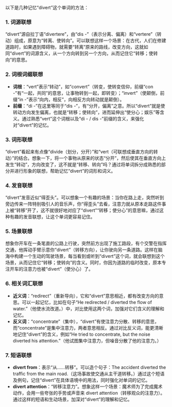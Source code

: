 以下是几种记忆“divert”这个单词的方法：

### 1. 词源联想
“divert”源自拉丁语“divertere”，由“dis -”（表示分离、偏离）和“vertere”（转动）组成，原意为“转离、使转向”。可以联想这样一个场景：在古代，人们在修建道路时，如果遇到障碍物，就需要“转离”原来的路线，改变方向，这就如同“divert”的词源含义，从一个方向转到另一个方向，从而记住它“转移；使转向”的意思。

### 2. 词根词缀联想
 - **词根**：“vert”表示“转动”，如“convert”（转变，使转变信仰，前缀“con -”有“一起，共同”的意思，让事物转到一起，即转变）；“invert”（使颠倒，前缀“in -”表示“向内，相反”，向相反方向转动就是颠倒）。
 - **前缀**：“di -”在这里等同于“dis -”，有“分开，偏离”之意。所以“divert”就是使转动方向发生偏离，也就是“转移；使转向”，进而延伸出“使分心；娱乐”等含义。通过熟悉“vert”这个词根以及“di - / dis -”前缀的含义，来强化对“divert”的记忆。

### 3. 词形联想
“divert”看起来有点像“divide（划分，分开）”和“vert（可联想成垂直方向的转动）”的结合。想象一下，将一个事物从原来的状态“分开”，然后使其在垂直方向上发生“转动”，方向改变了，这不就是“转移、转向”吗？通过将单词拆分成熟悉的部分并进行形象的联想，帮助记忆“divert”的词形和词义。

### 4. 发音联想
“divert”发音近似“得歪头”。可以想象一个有趣的场景：当你在路上走，突然听到旁边传来一阵特别吸引人的音乐声，你“得歪头”去看，注意力就从原本走路这件事上被“转移”开了，这不就很好地对应了“divert”“转移；使分心”的意思嘛，通过这种有趣的发音联想，让这个单词更容易记住。

### 5. 场景联想
想象你开车在一条笔直的公路上行驶，突然前方出现了施工路段，有个交警在指挥交通，他挥动手臂示意你“divert”（转移方向），让你驶向另一条道路。这样在脑海中构建一个生动的驾驶场景，每当看到或听到“divert”这个词，就会联想到这个场景，从而记住它“转移；使转向”的含义。同时，你因为道路的临时改变，原本专注开车的注意力也被“divert”（使分心）了。

### 6. 相关词汇联想
 - **近义词**：“redirect”（重新导向），它和“divert”意思相近，都有改变方向的意思。可以一起记忆，比如在句子“He redirected / diverted the flow of water.”（他使水流改道。）中，对比使用这两个词，加强对它们含义的理解和记忆。
 - **反义词**：“concentrate”（集中），“divert”有使注意力分散、转移的意思，而“concentrate”是集中注意力，两者意思相反。通过对比反义词，能更清晰地记住“divert”的含义，例如“He tried to concentrate, but the noise diverted his attention.”（他试图集中注意力，但噪音分散了他的注意力。）

### 7. 短语联想
 - **divert from**：表示“从……转移”。可以造个句子：The accident diverted the traffic from the main road.（这场事故使交通从主干道转移。）通过这个短语及例句，记住“divert”在具体语境中的用法，同时强化对单词的记忆。
 - **divert attention**：“转移注意力”。想象这样一个场景：魔术师为了完成魔术动作，会用一些夸张的手势或声音来 divert attention（转移观众的注意力）。通过这样的短语和生动场景，加深对“divert”的理解和记忆。 